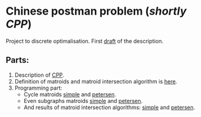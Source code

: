 # Chinese postman problem (*shortly CPP*)

Project to discrete optimalisation. First [draft](first_draft.md) of the description.

## Parts:

1. Description of [CPP](cpp.md).
2. Definition of matroids and matroid intersection algorithm is [here](matroid_intersection_algorithm.md).
3. Programming part:
	- Cycle matroids [simple](src/output/cycleMatroidsSimple.md) and [petersen](src/cycleMatroidsPetersen.md).
	- Even subgraphs matroids [simple](src/output/evenSubMatroidsPetersen.md) and [petersen](src/output/evenSubMatroidsPetersen.md).
	- And results of matroid intersection algorithms: [simple](src/output/resultSimple.md) and [petersen](src/output/resultPetersen.md).

